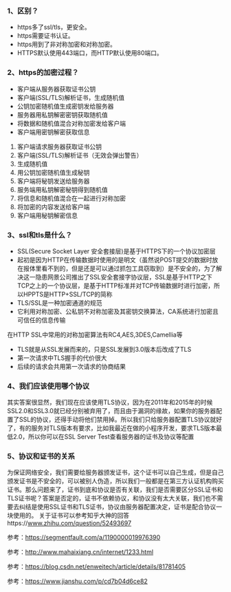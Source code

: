 ### 1、区别？
* https多了ssl/tls，更安全。
* https需要证书认证。
* https用到了非对称加密和对称加密。
* HTTPS默认使用443端口，而HTTP默认使用80端口。

### 2、https的加密过程？
* 客户端从服务器获取证书公钥
* 客户端(SSL/TLS)解析证书，生成随机值
* 公钥加密随机值生成密钥发给服务器
* 服务器用私钥解密密钥获取随机值
* 将数据和随机值混合对称加密发给客户端
* 客户端用密钥解密获取信息

1. 客户端请求服务器获取证书公钥
2. 客户端(SSL/TLS)解析证书（无效会弹出警告）
3. 生成随机值
4. 用公钥加密随机值生成秘钥
5. 客户端将秘钥发送给服务器
6. 服务端用私钥解密秘钥得到随机值
7. 将信息和随机值混合在一起进行对称加密
8. 将加密的内容发送给客户端
9. 客户端用秘钥解密信息

### 3、ssl和tls是什么？
* SSL(Secure Socket Layer 安全套接层)是基于HTTPS下的一个协议加密层
* 起初是因为HTTP在传输数据时使用的是明文（虽然说POST提交的数据时放在报体里看不到的，但是还是可以通过抓包工具窃取到）是不安全的，为了解决这一隐患网景公司推出了SSL安全套接字协议层，SSL是基于HTTP之下TCP之上的一个协议层，是基于HTTP标准并对TCP传输数据时进行加密，所以HPPTS是HTTP+SSL/TCP的简称
* TLS/SSL是一种加密通道的规范
* 它利用对称加密、公私钥不对称加密及其密钥交换算法，CA系统进行加密且可信任的信息传输

在HTTP SSL中常用的对称加密算法有RC4,AES,3DES,Camellia等
* TLS就是从SSL发展而来的，只是SSL发展到3.0版本后改成了TLS
* 第一次请求中TLS握手的代价很大
* 后续的请求会共用第一次请求的协商结果

### 4、我们应该使用哪个协议

其实答案很显然，我们现在应该使用TLS协议，因为在2011年和2015年的时候SSL2.0和SSL3.0就已经分别被弃用了，而且由于漏洞的缘故，如果你的服务器配置了SSL的协议，还得手动将他们禁用掉。所以我们只给服务器配置TLS协议就好了，有的服务对TLS版本有要求，比如我最近在做的小程序开发，要求TLS版本最低2.0，所以你可以在SSL Server Test查看服务器的证书及协议等配置

### 5、协议和证书的关系

为保证网络安全，我们需要给服务器颁发证书，这个证书可以自己生成，但是自己颁发证书是不安全的，可以被别人伪造，所以我们一般都是在第三方认证机构购买证书。那么问题来了，证书到底和协议是否有关联，我们是否需要区分SSL证书和TLS证书呢？答案是否定的，证书不依赖协议，和协议没有太大关联，我们也不需要去纠结是使用SSL证书和TLS证书，协议由服务器配置决定，证书是配合协议一块使用的。
关于证书可以参考知乎大神的回答https://www.zhihu.com/question/52493697




参考：https://segmentfault.com/a/1190000019976390

参考：http://www.mahaixiang.cn/internet/1233.html

参考：https://blog.csdn.net/enweitech/article/details/81781405

参考：https://www.jianshu.com/p/cd7b04d6ce82

